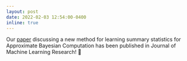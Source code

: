 ```yaml
---
layout: post
date: 2022-02-03 12:54:00-0400
inline: true
---
```


Our [paper](https://jmlr.org/papers/v23/21-0061.html) discussing a new method for learning summary statistics for Approximate Bayesian Computation has been published in Journal of Machine Learning Research! :champagne: 